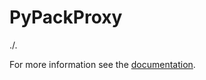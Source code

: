 # PyPackProxy

./.

For more information see the [documentation](https://andreas19.github.io/pypackproxy/overview.html).
